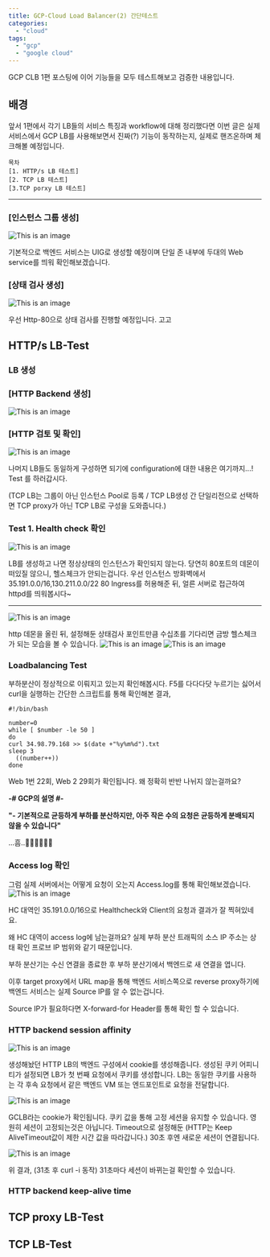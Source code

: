 ```yaml
---
title: GCP-Cloud Load Balancer(2) 간단테스트
categories:
  - "cloud"
tags:
  - "gcp"
  - "google cloud"
---
```

GCP CLB 1편 포스팅에 이어 기능들을 모두 테스트해보고 검증한 내용입니다.

<!--more-->

## 배경
앞서 1편에서 각기 LB들의 서비스 특징과 workflow에 대해 정리했다면
이번 글은 실제 서비스에서 GCP LB를 사용해보면서 진짜(?) 기능이 동작하는지, 실제로 핸즈온하며 체크해볼 예정입니다.

```
목차
[1. HTTP/s LB 테스트]
[2. TCP LB 테스트]
[3.TCP porxy LB 테스트]
```
---

### **[인스턴스 그룹 생성]**
![This is an image](/img/ig.jpg)

기본적으로 백엔드 서비스는 UIG로 생성할 예정이며 단일 존 내부에 두대의 Web service를 띄워 확인해보겠습니다.

### **[상태 검사 생성]**
![This is an image](/img/hc_set.jpg)

우선 Http-80으로 상태 검사를 진행할 예정입니다. 고고

## HTTP/s LB-Test

### LB 생성
### **[HTTP Backend 생성]**
![This is an image](/img/Http_back.jpg)

### **[HTTP 검토 및 확인]**
![This is an image](/img/Http_last.jpg)

나머지 LB들도 동일하게 구성하면 되기에 configuration에 대한 내용은 여기까지...! Test 를 하러갑시다.

 (TCP LB는 그룹이 아닌 인스턴스 Pool로 등록 / TCP LB생성 간 단일리전으로 선택하면 TCP proxy가 아닌 TCP LB로 구성을 도와줍니다.)

### Test 1. Health check 확인 
![This is an image](/img/test_hc.jpg)

LB를 생성하고 나면 정상상태의 인스턴스가 확인되지 않는다. 당연히 80포트의 데몬이 떠있질 않으니, 헬스체크가 안되는겁니다.
우선 인스턴스 방화벽에서 35.191.0.0/16,130.211.0.0/22 80 Ingress를 허용해준 뒤, 얼른 서버로 접근하여 httpd를 띄워봅시다~

---

![This is an image](/img/http_index.jpg)

http 데몬을 올린 뒤, 설정해둔 상태검사 포인트만큼 수십초를 기다리면 금방 헬스체크가 되는 모습을 볼 수 있습니다. 
![This is an image](/img/http_hc_g.jpg)
![This is an image](/img/HTTP_test.jpg)

### Loadbalancing Test
부하분산이 정상적으로 이뤄지고 있는지 확인해봅시다.
F5를 다다다닷 누르기는 싫어서 curl을 실행하는 간단한 스크립트를 통해 확인해본 결과,
```
#!/bin/bash

number=0
while [ $number -le 50 ]
do
curl 34.98.79.168 >> $(date +"%y%m%d").txt
sleep 3
  ((number++))
done

```

Web 1번 22회, Web 2 29회가 확인됩니다. 왜 정확히 반반 나뉘지 않는걸까요?

**-# GCP의 설명 #-**

**"- 기본적으로 균등하게 부하를 분산하지만, 아주 작은 수의 요청은 균등하게 분배되지 않을 수 있습니다"**

...흠..🤣🤣🤣🤣🤣🤣 
### Access log 확인

그럼 실제 서버에서는 어떻게 요청이 오는지 Access.log를 통해 확인해보겠습니다.
![This is an image](/img/access_log_1.jpg)

HC 대역인 35.191.0.0/16으로 Healthcheck와 Client의 요청과 결과가 잘 찍혀있네요.

왜 HC 대역이 access log에 남는걸까요?
실제 부하 분산 트래픽의 소스 IP 주소는 상태 확인 프로브 IP 범위와 같기 때문입니다.

부하 분산기는 수신 연결을 종료한 후 부하 분산기에서 백엔드로 새 연결을 엽니다. 

이후 target proxy에서 URL map을 통해 백엔드 서비스쪽으로  reverse proxy하기에 백엔드 서비스는 실제 Source IP를 알 수 없는겁니다.

Source IP가 필요하다면 X-forward-for Header를 통해 확인 할 수 있습니다.

### HTTP backend session affinity

![This is an image](/img/cookie_2.jpg)

생성해놨던 HTTP LB의 백엔드 구성에서 cookie를 생성해줍니다.
생성된 쿠키 어피니티가 설정되면 LB가 첫 번째 요청에서 쿠키를 생성합니다. 
LB는 동일한 쿠키를 사용하는 각 후속 요청에서 같은 백엔드 VM 또는 엔드포인트로 요청을 전달합니다.

![This is an image](/img/cookie.jpg)

GCLB라는 cookie가 확인됩니다. 쿠키 값을 통해 고정 세션을 유지할 수 있습니다. 영원히 세션이 고정되는것은 아닙니다.
Timeout으로 설정해둔 (HTTP는 Keep AliveTimeout값이 제한 시간 값을 따라갑니다.) 30초 후엔 새로운 세션이 연결됩니다.

![This is an image](/img/cookie3.jpg)

위 결과, (31초 후 curl -i 동작) 31초마다 세션이 바뀌는걸 확인할 수 있습니다.
 

### HTTP backend keep-alive time



## TCP proxy LB-Test

## TCP LB-Test







